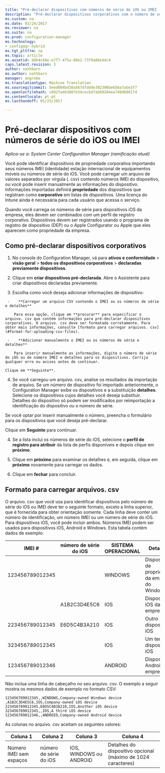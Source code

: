 ```yaml
---
title: "Pré-declarar dispositivos com números de série do iOS ou IMEI | Microsoft Docs"
description: "Pré-declarar dispositivos corporativos com o número de série do iOS ou IMEI."
ms.custom: na
ms.date: 03/24/2017
ms.reviewer: na
ms.suite: na
ms.prod: configuration-manager
ms.technology:
- configmgr-hybrid
ms.tgt_pltfrm: na
ms.topic: article
ms.assetid: ddb4c68e-e7f7-475a-89e2-7379a86e44c4
caps.latest.revision: 3
author: nathbarn
ms.author: nathbarn
manager: angrobe
ms.translationtype: Machine Translation
ms.sourcegitcommit: 5eed004bd38a567dfdd4e392300be656a7abe3f7
ms.openlocfilehash: c692fad43807e54cecbd7ab60284ea740d60617d
ms.contentlocale: pt-pt
ms.lasthandoff: 05/25/2017

---
```

# <a name="predeclare-devices-with-imei-or-ios-serial-numbers"></a>Pré-declarar dispositivos com números de série do iOS ou IMEI

*Aplica-se a: System Center Configuration Manager (ramificação atual)*

Você pode identificar dispositivos de propriedade corporativa importando seus números IMEI (identidade) estação internacional de equipamentos móveis ou números de série do iOS. Você pode carregar um arquivo de valores separados por vírgula (. csv) contendo números IMEI do dispositivo, ou você pode inserir manualmente as informações do dispositivo.  Informações importadas definirá **propriedade** dos dispositivos que registram como **corporativo** em listas de dispositivos. Uma licença do Intune ainda é necessária para cada usuário que acessa o serviço.  

Quando você carrega os números de série para dispositivos iOS da empresa, eles devem ser combinados com um perfil de registro corporativo. Dispositivos devem ser registrados usando o programa de registro de dispositivo (DEP) ou o Apple Configurator ou Apple que eles aparecem como propriedade da empresa.

## <a name="how-to-predeclare-corporate-owned-devices"></a>Como pré-declarar dispositivos corporativos

1.    No console do Configuration Manager, vá para **ativos e conformidade** > **visão geral** > **todos os dispositivos corporativos** > **declaradas previamente dispositivos**.

2.  Clique em **criar dispositivos pré-declarada**. Abre o Assistente para criar dispositivos declaradas previamente.

3.    Escolha como você deseja adicionar informações de dispositivo:

     -    **Carregar um arquivo CSV contendo o IMEI ou os números de série e detalhes**

        Para essa opção, clique em **procurar** para especificar o arquivo. csv que contém informações para pré-declarar dispositivos corporativos. O arquivo. csv deve ser formatado corretamente. Para obter mais informações, consulte [formato para carregar arquivos. csv](#format-for-uploading-csv-files).

     -    **Adicionar manualmente o IMEI ou os números de série e detalhes**

        Para inserir manualmente as informações, digite o número de série do iOS ou de número IMEI e detalhes para os dispositivos. Corrija qualquer erro ou avisos antes de continuar.

    Clique em **Seguinte**.

4. Se você carregou um arquivo. csv, analise os resultados da importação de arquivo. Se um número de dispositivo foi importado anteriormente, o Configuration Manager exibe os dispositivos e a substituição **detalhes**. Selecione os dispositivos cujos detalhes você deseja substituir. Detalhes do dispositivo só podem ser modificados por reimportação a identificação do dispositivo ou o número de série.

  Se você optar por inserir manualmente o número, preencha o formulário para os dispositivos que você deseja pré-declarar.

  Clique em **Seguinte** para continuar.

4. Se a lista inclui os números de série do iOS, selecione o **perfil de registro para atribuir** da lista de perfis disponíveis e depois clique em **próximo**.

5. Clique em **próximo** para examinar os detalhes e, em seguida, clique em **próximo** novamente para carregar os dados.

6. Clique em **fechar** para concluir.

## <a name="format-for-uploading-csv-files"></a>Formato para carregar arquivos. csv

O arquivo. csv que você usa para identificar dispositivos pelo número de série do iOS ou IMEI deve ter o seguinte formato, exceto a linha superior, que é fornecida para obter orientação somente. Cada linha deve conter um número de identificação, um número IMEI ou um número de série do iOS. Para dispositivos iOS, você pode incluir ambos. Números IMEI podem ser usados para dispositivos iOS, Android e Windows. Esta tabela contém dados de exemplo:

| IMEI #  | número de série do iOS  | SISTEMA OPERACIONAL | Detalhes |
|------------ |---------------|-----|-----|
| 123456789012345    |   | WINDOWS | Dispositivo de propriedade da empresa do Windows|
|   | A1B2C3D4E5C6 | IOS |     Dispositivos iOS da empresa|
| 223456789012345 | E6D5C4B3A210 |   IOS |     Outro dispositivo iOS|
| 323456789012345 |        |   IOS |     Um terceiro dispositivo iOS|
| 123456789012346 |         |   ANDROID |     Dispositivo Android da empresa|

Não inclua uma linha de cabeçalho no seu arquivo. csv. O exemplo a seguir mostra os mesmos dados de exemplo no formato CSV:

```
123456789012345,,WINDOWS,Company-owned Windows device
,A1B2C3D4E5C6,IOS,Company-owned iOS device
223456789012345,E6D5C4B3A210,IOS,Another iOS device
323456789012345,,IOS,A third iOS device
123456789012346,,ANDROID,Company-owned Android device
```

As colunas no arquivo. csv aceitam os seguintes valores:

| Coluna 1 | Coluna 2 | Coluna 3 | Coluna 4 |
|---|---|---|---|
|Número IMEI sem espaços | número de série do iOS | IOS, WINDOWS ou ANDROID | Detalhes do dispositivo opcional (máximo de 1024 caracteres) |

